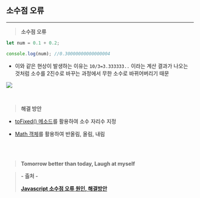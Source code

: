 ## 소수점 오류

---

> **소수점 오류**

```javascript
let num = 0.1 + 0.2;

console.log(num); //0.30000000000000004
```

- 이와 같은 현상이 발생하는 이유는 `10/3=3.333333..` 이라는 계산 결과가 나오는 것처럼 소수를 2진수로 바꾸는 과정에서 무한 소수로 바뀌어버리기 때문

![](https://velog.velcdn.com/images/lilclown/post/70f6480a-9124-4df4-988a-d7feefcda65f/image.png)

<br>

> **해결 방안**

- [toFixed() 메소드](https://velog.io/@lilclown/Javascript-%EC%88%AB%EC%9E%90%ED%98%95-%EB%A9%94%EC%86%8C%EB%93%9CtoFixed-toString)를 활용하여 소수 자리수 지정

- [Math 객체](https://velog.io/@lilclown/Javascript-Math-%EA%B0%9D%EC%B2%B4)를 활용하여 반올림, 올림, 내림

<br><br>

> **Tomorrow better than today, Laugh at myself**

> **- 출처 -**
>
> **[Javascript 소수점 오류 원인, 해결방안](https://joooing.tistory.com/entry/Javascript-%EC%86%8C%EC%88%98%EC%A0%90floating-point-%EA%B3%84%EC%82%B0-%EC%98%A4%EB%A5%98)**
